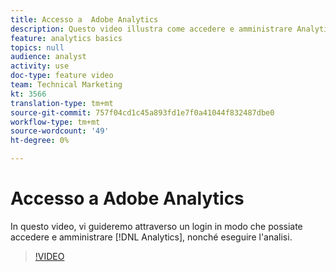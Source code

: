 ```yaml
---
title: Accesso a  Adobe Analytics
description: Questo video illustra come accedere e amministrare Analytics e iniziare l'analisi.
feature: analytics basics
topics: null
audience: analyst
activity: use
doc-type: feature video
team: Technical Marketing
kt: 3566
translation-type: tm+mt
source-git-commit: 757f04cd1c45a893fd1e7f0a41044f832487dbe0
workflow-type: tm+mt
source-wordcount: '49'
ht-degree: 0%

---
```



# Accesso a  Adobe Analytics

In questo video, vi guideremo attraverso un login in modo che possiate accedere e amministrare [!DNL Analytics], nonché eseguire l&#39;analisi.

>[!VIDEO](https://video.tv.adobe.com/v/28771/?quality=12)
